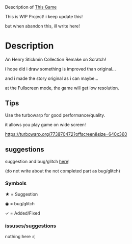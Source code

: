 Description of [This Game](https://turbowarp.org/773870472?offscreen&size=640x360)

This is WIP Project! i keep update this!

but when abandon this, ill write here! 

# Description

An Henry Stickmin Collection Remake on Scratch!

i hope did i draw something is improved than original...

and i made the story original as i can maybe...

at the Fullscreen mode, the game will get low resolution.

## Tips

Use the turbowarp for good performance/quality.

it allows you play game on wide screen!

https://turbowarp.org/773870472?offscreen&size=640x360

## suggestions

suggestion and bug/glitch [here](https://forms.gle/SvS3bL875Paqn5WQ7)!

(do not write about the not completed part as bug/glitch)

### Symbols

★ = Suggestion

◉ = bug/glitch

✓ = Added/Fixed

### issuses/suggestions

nothing here :(

